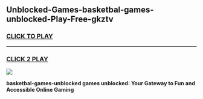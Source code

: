 
## Unblocked-Games-basketbal-games-unblocked-Play-Free-gkztv
<h3>
<a href="https://premium76.site?title=basketbal-games-unblocked&ref=23A">CLICK TO PLAY</a></h3>
<hr>

<h3>
<a href="https://premium76.site?title=basketbal-games-unblocked&ref=23A">CLICK 2 PLAY</a>
  
</h3>

<a href="https://premium76.site?title=basketbal-games-unblocked&ref=23A"><img src="https://clearcache.store/games.png"></a>


**basketbal-games-unblocked games unblocked: Your Gateway to Fun and Accessible Online Gaming**
